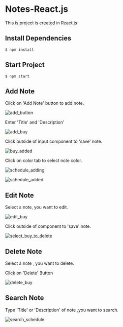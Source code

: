 # Notes-React.js
This is project is created in React.js

## Install Dependencies
```
$ npm install
```

## Start Project
```
$ npm start
```

## Add Note
Click on 'Add Note' button to add note.

![add_button](https://user-images.githubusercontent.com/102342620/209444923-3952c8c3-ab64-4f67-801b-3073f759a5e2.png)

Enter 'Title' and 'Description'

![add_buy](https://user-images.githubusercontent.com/102342620/209444985-a1fa59b6-1876-41a4-b29c-11ba65e83365.png)

Click outside of input component to 'save' note.

![buy_added](https://user-images.githubusercontent.com/102342620/209445020-9cd1e736-22b1-44ad-8a5c-e0db5e883263.png)

Click on color tab to select note color.

![schedule_adding](https://user-images.githubusercontent.com/102342620/209445127-e91f0fee-1cb0-4b6b-bac1-6e38bc392a4b.png)

![schedule_added](https://user-images.githubusercontent.com/102342620/209445152-23408dc9-6dcd-4b3b-b08e-c9c083307366.png)


## Edit Note
Select a note, you want to edit.

![edit_buy](https://user-images.githubusercontent.com/102342620/209445228-2f7de075-5818-4720-b1a5-427b64dae8e0.png)

Click outside of component to 'save' note.

![select_buy_to_delete](https://user-images.githubusercontent.com/102342620/209445237-6666601c-ce58-44f5-ae86-407cdbb5dc3e.png)


## Delete Note
Select a note , you want to delete.

Click on 'Delete' Button

![delete_buy](https://user-images.githubusercontent.com/102342620/209445367-f53101c2-d392-427c-b6c6-faffaf24b26a.png)


## Search Note
Type 'Title' or 'Description' of note ,you want to search.

![search_schedule](https://user-images.githubusercontent.com/102342620/209445498-17c503ba-76a6-426e-86f0-aba8cad325ce.png)




